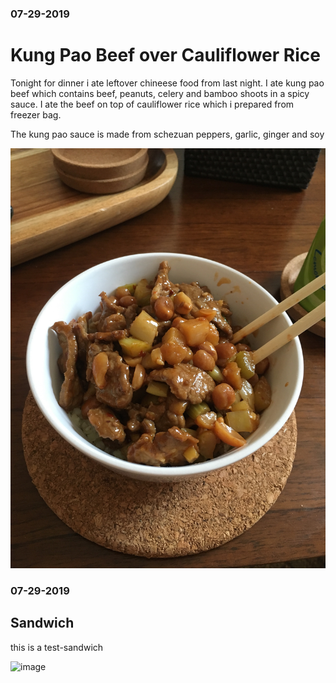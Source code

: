 ### 07-29-2019
# Kung Pao Beef over Cauliflower Rice

Tonight for dinner i ate leftover chineese food from last night. I ate kung pao beef which contains beef, peanuts, celery and bamboo shoots in a spicy sauce. I ate the beef on top of cauliflower rice which i prepared from freezer bag.

The kung pao sauce is made from schezuan peppers, garlic, ginger and soy


![kung pao](/img/IMG_3764.jpg)


### 07-29-2019
## Sandwich

this is a test-sandwich

![image](https://upload.wikimedia.org/wikipedia/commons/e/e6/BLT_sandwich_on_toast.jpg)
